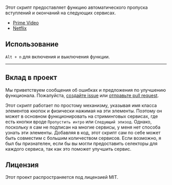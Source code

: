 Этот скрипт предоставляет функцию автоматического пропуска вступлений и окончаний на следующих сервисах.

- [Prime Video](https://amazon.co.jp/gp/video/storefront)
- [Netflix](https://netflix.com)

## Использование

`Alt + n` для включения и выключения функции.

---

## Вклад в проект

Мы приветствуем сообщения об ошибках и предложения по улучшению функционала. Пожалуйста, [создайте issue](https://github.com/yossy17/streaming-video-skipper/issues) или [отправьте pull request](https://github.com/yossy17/streaming-video-skipper/pulls).

Этот скрипт работает по простому механизму, указывая имя класса элементов кнопок и физически нажимая на эти элементы.
Поэтому он может в основном функционировать на стриминговых сервисах, где есть кнопки вроде `Пропустить интро` или `Следующий эпизод`.
Однако, поскольку я сам не подписан на многие сервисы, у меня нет способа узнать эти элементы.
Добавляя в код, этот скрипт сам по себе может быть совместим с большим количеством сервисов.
Если возможно, я был бы признателен, если бы вы могли предоставить селекторы для каждого сервиса, так как это поможет улучшить сервис.

## Лицензия

Этот проект распространяется под лицензией MIT.
